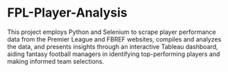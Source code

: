 # FPL-Player-Analysis
This project employs Python and Selenium to scrape player performance data from the Premier League and FBREF websites, compiles and analyzes the data, and presents insights through an interactive Tableau dashboard, aiding fantasy football managers in identifying top-performing players and making informed team selections.
